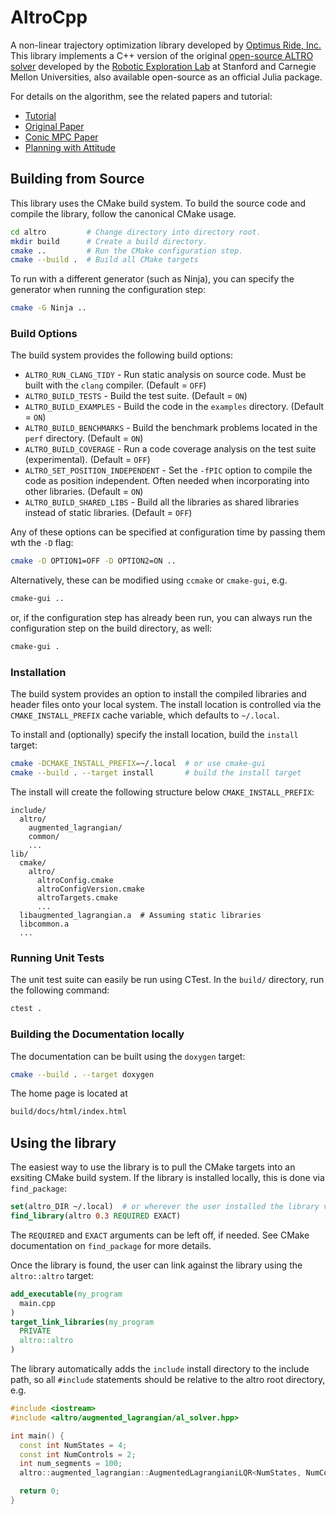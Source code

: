 
# AltroCpp
A non-linear trajectory optimization library developed by [Optimus Ride, Inc.](https://www.optimusride.com/)
This library implements a C++ version of the original [open-source ALTRO solver](https://github.com/RoboticExplorationLab/Altro.jl) developed by the [Robotic Exploration Lab](https://roboticexplorationlab.org/) at Stanford and Carnegie Mellon Universities, also available open-source as an official Julia package.

For details on the algorithm, see the related papers and tutorial: 
- [Tutorial](https://bjack205.github.io/papers/AL_iLQR_Tutorial.pdf)
- [Original Paper](https://roboticexplorationlab.org/papers/altro-iros.pdf)
- [Conic MPC Paper](https://roboticexplorationlab.org/papers/ALTRO_MPC.pdf)
- [Planning with Attitude](https://roboticexplorationlab.org/papers/planning_with_attitude.pdf)


## Building from Source
This library uses the CMake build system. To build the source code and compile the library,
follow the canonical CMake usage.

```bash
cd altro         # Change directory into directory root.
mkdir build      # Create a build directory.
cmake ..         # Run the CMake configuration step. 
cmake --build .  # Build all CMake targets
```

To run with a different generator (such as Ninja), you can specify the generator when running the configuration step:
```bash
cmake -G Ninja ..
```

### Build Options
The build system provides the following build options:
- `ALTRO_RUN_CLANG_TIDY` - Run static analysis on source code. Must be built with the `clang` compiler. (Default = `OFF`)
- `ALTRO_BUILD_TESTS` - Build the test suite. (Default = `ON`)
- `ALTRO_BUILD_EXAMPLES` - Build the code in the `examples` directory. (Default = `ON`)
- `ALTRO_BUILD_BENCHMARKS` - Build the benchmark problems located in the `perf` directory. (Default = `ON`)
- `ALTRO_BUILD_COVERAGE` - Run a code coverage analysis on the test suite (experimental). (Default = `OFF`)
- `ALTRO_SET_POSITION_INDEPENDENT` - Set the `-fPIC` option to compile the code as position independent. Often needed when incorporating into other libraries. (Default = `ON`)
- `ALTRO_BUILD_SHARED_LIBS` - Build all the libraries as shared libraries instead of static libraries. (Default = `OFF`)

Any of these options can be specified at configuration time by passing them wth the `-D` flag:
```bash
cmake -D OPTION1=OFF -D OPTION2=ON ..
```

Alternatively, these can be modified using `ccmake` or `cmake-gui`, e.g.
```bash
cmake-gui ..
```
or, if the configuration step has already been run, you can always run the configuration step on the build directory, as well:
```bash
cmake-gui .
```

### Installation
The build system provides an option to install the compiled libraries and header files onto your local system. The install location is controlled via the `CMAKE_INSTALL_PREFIX` cache variable,
which defaults to `~/.local`.

To install and (optionally) specify the install location, build the
`install` target:
```bash
cmake -DCMAKE_INSTALL_PREFIX=~/.local  # or use cmake-gui
cmake --build . --target install       # build the install target
```
The install will create the following structure below `CMAKE_INSTALL_PREFIX`:
```
include/
  altro/
    augmented_lagrangian/
    common/
    ...
lib/
  cmake/
    altro/
      altroConfig.cmake
      altroConfigVersion.cmake
      altroTargets.cmake
      ...
  libaugmented_lagrangian.a  # Assuming static libraries
  libcommon.a
  ...
```

### Running Unit Tests
The unit test suite can easily be run using CTest. In the `build/` directory, run the following command:
```bash
ctest .
```

### Building the Documentation locally
The documentation can be built using the `doxygen` target:
```bash
cmake --build . --target doxygen
```
The home page is located at 
```bash
build/docs/html/index.html
```

## Using the library
The easiest way to use the library is to pull the CMake targets into an exsiting CMake build system. If the library is installed locally, this is done via `find_package`:
```cmake
set(altro_DIR ~/.local)  # or wherever the user installed the library via CMAKE_INSTALL_PREFIX
find_library(altro 0.3 REQUIRED EXACT)
```

The `REQUIRED` and `EXACT` arguments can be left off, if needed. See
CMake documentation on `find_package` for more details.

Once the library is found, the user can link against the library using the `altro::altro` target:

```cmake
add_executable(my_program
  main.cpp
)
target_link_libraries(my_program
  PRIVATE
  altro::altro
)
```

The library automatically adds the `include` install directory to the include path, so all `#include` statements should be relative to 
the altro root directory, e.g.
```cpp
#include <iostream>
#include <altro/augmented_lagrangian/al_solver.hpp>

int main() {
  const int NumStates = 4;
  const int NumControls = 2;
  int num_segments = 100;
  altro::augmented_lagrangian::AugmentedLagrangianiLQR<NumStates, NumControls> solver(num_segments);

  return 0;
}
```